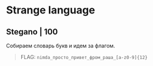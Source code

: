 # Strange language
## Stegano | 100

Собираем словарь букв и идем за флагом.

> FLAG: `nimda_просто_привет_фром_раша_[a-z0-9]{12}`
